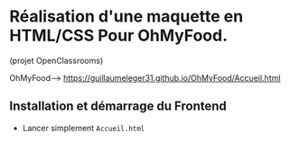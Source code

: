 
# Réalisation d'une maquette en HTML/CSS Pour OhMyFood. 
(projet OpenClassrooms)

OhMyFood--> https://guillaumeleger31.github.io/OhMyFood/Accueil.html

## Installation et démarrage du Frontend

* Lancer simplement `Accueil.html`
